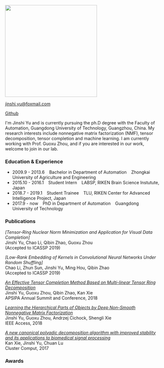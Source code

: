 ﻿---
name: Jinshi Yu
position: phdstudent
avatar: jinsih_yu.jpg 
joined: 2015 
---

<!-- 
name: 你的名字 
position: 博士生写 phdstudent, 硕士生写 masterstudent, 本科生写 undergraduatestudent
avatar: 个人正面照的名字，发给我时那张图片要对应着这个名字，如jinshi_yu.png
joined: 加入实验室年份
 -->

<!-- (不用管，也不要删 -->
<img width="300" src="{{site.baseurl}}/images/people/{{page.avatar}}" data-action="zoom"> 

<!-- 你们的邮箱，自行替换 -->
<i class="fa fa-envelope-o"></i> jinshi.yu@foxmail.com <br> 

<!-- 将githubname改成你的github的name, 不写的话，可以删掉它 -->
<a href="https://github.com/JinshiYugdut"><i class="fa fa-github"></i> Github</a>

<!-- 个人简介，好好写 -->
I'm Jinshi Yu and is currently pursuing the ph.D degree with the Faculty of Automation, Guangdong University of Technology, Guangzhou, China. 
My research interests include nonnegative matrix factorization (NMF), tensor decomposition, tensor completion and machine learning.  I am currently 
working with Prof. Guoxu Zhou, and if you are interested in our work, welcome to join in our lab.



<!-- 学习及经历等： -->
### Education & Experience

- 2009.9 - 2013.6 &ensp; Bachelor in Department of Automation &ensp;  Zhongkai University of Agriculture and Engineering
- 2015.10 - 2016.1 &ensp; Student Intern &ensp; LABSP, RIKEN Brain Science Instutute, Japan
- 2018.7 - 2019.1 &ensp; Student Trainee &ensp; TLU, RIKEN Center for Advanced Intelligence Project, Japan
- 2017.9 - now &ensp; PhD in Department of Automation &ensp; Guangdong University of Technology

<!-- 可以写上你发表的文章和申请的专利 -->
### Publications
_[Tensor-Ring Nuclear Norm Minimization and Application for Visual Data Completion]_<br>Jinshi Yu, Chao Li, Qibin Zhao, Guoxu Zhou<br>
(Accepted to ICASSP 2019)

_[Low-Rank Embedding of Kernels in Convolutional Neural Networks Under Random Shuffling]_<br>Chao Li, Zhun Sun, Jinshi Yu, Ming Hou, Qibin Zhao<br>
(Accepted to ICASSP 2019)

_[An Effective Tensor Completion Method Based on Multi-linear Tensor Ring Decomposition](http://www.apsipa.org/proceedings/2018/pdfs/0001344.pdf)_ <br>Jinshi Yu, Guoxu Zhou, Qibin Zhao, Kan Xie<br> 
APSIPA Annual Summit and Conference, 2018

_[Learning the Hierarchical Parts of Objects by Deep Non-Smooth Nonnegative Matrix Factorization](https://ieeexplore.ieee.org/stamp/stamp.jsp?tp=&arnumber=8481457)_ <br>Jinshi Yu, Guoxu Zhou, Andrzej Cichock, Shengli Xie<br> 
IEEE Access, 2018

_[A new canonical polyadic decomposition algorithm with improved stability and its applications to biomedical signal processing](https://link.springer.com/content/pdf/10.1007%2Fs10586-017-0858-8.pdf)_<br>Kan Xie, Jinshi Yu, Chuan Lu<br>
Cluster Comput, 2017

<!-- 一些荣誉啊之类的可以自己补上 -->
### Awards 


<!-- 
P.S. 
1. 这个文件的文件名要改成 mingzi_xingshi.md 的格式
2. 你的个人正面照要裁剪成正方形，即图片的像素大小为600x600 或者800x800等 
-->
